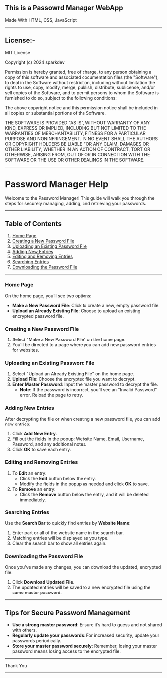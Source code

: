 This is a Passowrd Manager WebApp
--------------------------------------------
Made With HTML, CSS, JavaScript

--------------------------------------------
License:-
--------------------------------------------
MIT License

Copyright (c) 2024 sparkdev

Permission is hereby granted, free of charge, to any person obtaining a copy
of this software and associated documentation files (the "Software"), to deal
in the Software without restriction, including without limitation the rights
to use, copy, modify, merge, publish, distribute, sublicense, and/or sell
copies of the Software, and to permit persons to whom the Software is
furnished to do so, subject to the following conditions:

The above copyright notice and this permission notice shall be included in all
copies or substantial portions of the Software.

THE SOFTWARE IS PROVIDED "AS IS", WITHOUT WARRANTY OF ANY KIND, EXPRESS OR
IMPLIED, INCLUDING BUT NOT LIMITED TO THE WARRANTIES OF MERCHANTABILITY,
FITNESS FOR A PARTICULAR PURPOSE AND NONINFRINGEMENT. IN NO EVENT SHALL THE
AUTHORS OR COPYRIGHT HOLDERS BE LIABLE FOR ANY CLAIM, DAMAGES OR OTHER
LIABILITY, WHETHER IN AN ACTION OF CONTRACT, TORT OR OTHERWISE, ARISING FROM,
OUT OF OR IN CONNECTION WITH THE SOFTWARE OR THE USE OR OTHER DEALINGS IN THE
SOFTWARE.

--------------------------------------------
# Password Manager Help

Welcome to the Password Manager! This guide will walk you through the steps for securely managing, adding, and retrieving your passwords.

---

## Table of Contents
1. [Home Page](#home-page)
2. [Creating a New Password File](#creating-a-new-password-file)
3. [Uploading an Existing Password File](#uploading-an-existing-password-file)
4. [Adding New Entries](#adding-new-entries)
5. [Editing and Removing Entries](#editing-and-removing-entries)
6. [Searching Entries](#searching-entries)
7. [Downloading the Password File](#downloading-the-password-file)

---

### Home Page

On the home page, you’ll see two options:
- **Make a New Password File**: Click to create a new, empty password file.
- **Upload an Already Existing File**: Choose to upload an existing encrypted password file.

### Creating a New Password File

1. Select "Make a New Password File" on the home page.
2. You’ll be directed to a page where you can add new password entries for websites.

### Uploading an Existing Password File

1. Select "Upload an Already Existing File" on the home page.
2. **Upload File**: Choose the encrypted file you want to decrypt.
3. **Enter Master Password**: Input the master password to decrypt the file.
   - **Note**: If the password is incorrect, you’ll see an "Invalid Password" error. Reload the page to retry.

### Adding New Entries

After decrypting the file or when creating a new password file, you can add new entries:
1. Click **Add New Entry**.
2. Fill out the fields in the popup: Website Name, Email, Username, Password, and any additional notes.
3. Click **OK** to save each entry.

### Editing and Removing Entries

1. To **Edit** an entry:
   - Click the **Edit** button below the entry.
   - Modify the fields in the popup as needed and click **OK** to save.
2. To **Remove** an entry:
   - Click the **Remove** button below the entry, and it will be deleted immediately.

### Searching Entries

Use the **Search Bar** to quickly find entries by **Website Name**:
1. Enter part or all of the website name in the search bar.
2. Matching entries will be displayed as you type.
3. Clear the search bar to show all entries again.

### Downloading the Password File

Once you’ve made any changes, you can download the updated, encrypted file:
1. Click **Download Updated File**.
2. The updated entries will be saved to a new encrypted file using the same master password.

---

## Tips for Secure Password Management

- **Use a strong master password**: Ensure it’s hard to guess and not shared with others.
- **Regularly update your passwords**: For increased security, update your passwords periodically.
- **Store your master password securely**: Remember, losing your master password means losing access to the encrypted file.


-------------------------------------------------
Thank You

--------------------------------------------
